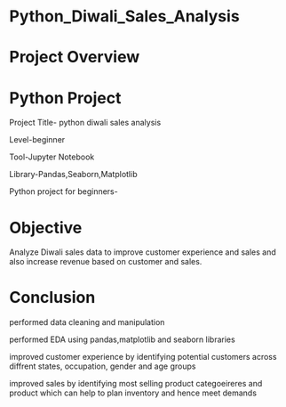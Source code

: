 # Python_Diwali_Sales_Analysis
# Project Overview 
# Python Project

Project Title- python diwali sales analysis 

Level-beginner


Tool-Jupyter Notebook

Library-Pandas,Seaborn,Matplotlib


Python project for beginners-  

# Objective

Analyze Diwali sales data to improve customer experience and sales and also increase revenue based on customer and sales.

# Conclusion

performed data cleaning and manipulation

performed EDA using pandas,matplotlib and seaborn libraries 

improved customer experience by identifying potential customers across diffrent states, occupation, gender and age groups

improved sales by identifying most selling product categoeireres and product which can help to plan inventory and hence meet demands
